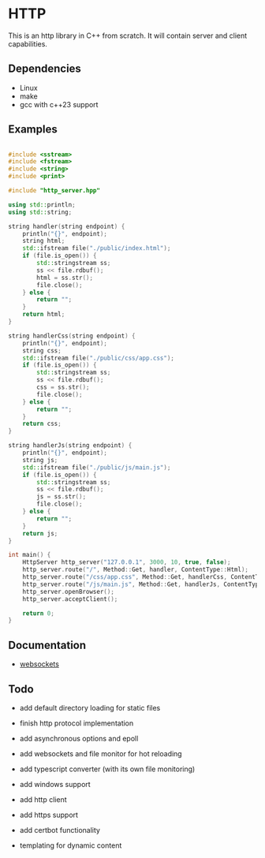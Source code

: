 # HTTP

This is an http library in C++ from scratch. It will contain server and client
capabilities.

## Dependencies
- Linux
- make
- gcc with c++23 support

## Examples
```c++

#include <sstream>
#include <fstream>
#include <string>
#include <print>

#include "http_server.hpp"

using std::println;
using std::string;

string handler(string endpoint) {
    println("{}", endpoint);
    string html;
    std::ifstream file("./public/index.html");
    if (file.is_open()) {
        std::stringstream ss;
        ss << file.rdbuf();
        html = ss.str();
        file.close();
    } else {
        return "";
    }
    return html;
}

string handlerCss(string endpoint) {
    println("{}", endpoint);
    string css;
    std::ifstream file("./public/css/app.css");
    if (file.is_open()) {
        std::stringstream ss;
        ss << file.rdbuf();
        css = ss.str();
        file.close();
    } else {
        return "";
    }
    return css;
}

string handlerJs(string endpoint) {
    println("{}", endpoint);
    string js;
    std::ifstream file("./public/js/main.js");
    if (file.is_open()) {
        std::stringstream ss;
        ss << file.rdbuf();
        js = ss.str();
        file.close();
    } else {
        return "";
    }
    return js;
}

int main() {
    HttpServer http_server("127.0.0.1", 3000, 10, true, false);
    http_server.route("/", Method::Get, handler, ContentType::Html);
    http_server.route("/css/app.css", Method::Get, handlerCss, ContentType::Css);
    http_server.route("/js/main.js", Method::Get, handlerJs, ContentType::JavaScript);
    http_server.openBrowser();
    http_server.acceptClient();

    return 0;
}

```

## Documentation
- [websockets](./documentation/websockets.md)

## Todo
- add default directory loading for static files
- finish http protocol implementation
- add asynchronous options and epoll

- add websockets and file monitor for hot reloading
- add typescript converter (with its own file monitoring)

- add windows support
- add http client
- add https support
- add certbot functionality
- templating for dynamic content
